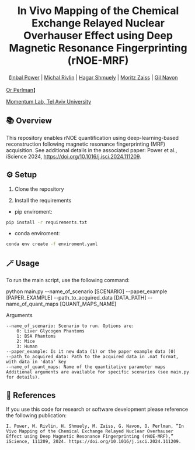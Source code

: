 <div align="center">


<h1>In Vivo Mapping of the Chemical Exchange Relayed Nuclear Overhauser Effect using Deep Magnetic Resonance Fingerprinting (rNOE-MRF) </h1>



</div>
【<a href='https://github.com/InbalPower100' target='_blank'>Inbal Power</a> |
<a href='https://mri-ai.github.io/' target='_blank'>Michal Rivlin</a>
|
<a href='https://mri-ai.github.io/' target='_blank'>Hagar Shmuely</a> |
<a href='https://mzaiss.cest-sources.org/index.php/en/' target='_blank'>Moritz Zaiss</a> | 
<a href='https://ronaz6.wixsite.com/gil-navon' target='_blank'>Gil Navon</a>

<a href='https://github.com/operlman' target='_blank'>Or Perlman</a>】
<div>
<a href='https://mri-ai.github.io/' target='_blank'>Momentum Lab, Tel Aviv University</a>
</div>
</div>


## 📚 Overview

This repository enables rNOE quantification using deep-learning-based reconstruction  following magnetic resonance fingerprinting (MRF) acquisition. See additional details in the associated paper: Power et al., iScience 2024, https://doi.org/10.1016/j.isci.2024.111209.

## ⚙️ Setup 
1. Clone the repository

2. Install the requirements

* pip enviroment:
```bash
pip install -r requirements.txt
```

* conda enviroment:
```bash
conda env create -f enviroment.yaml
```

## 🪄 Usage

To run the main script, use the following command:

python main.py --name_of_scenario [SCENARIO] --paper_example [PAPER_EXAMPLE] --path_to_acquired_data [DATA_PATH] --name_of_quant_maps [QUANT_MAPS_NAME]

Arguments

    --name_of_scenario: Scenario to run. Options are:
        0: Liver Glycogen Phantoms
        1: BSA Phantoms
        2: Mice
        3: Human
    --paper_example: Is it new data (1) or the paper example data (0)
    --path_to_acquired_data: Path to the acquired data in .mat format, with data in 'data' key
    --name_of_quant_maps: Name of the quantitative parameter maps
    Additional arguments are available for specific scenarios (see main.py for details).


## 📑 References
If you use this code for research or software development please reference the following publication:
``` 
I. Power, M. Rivlin, H. Shmuely, M. Zaiss, G. Navon, O. Perlman, ”In Vivo Mapping of the Chemical Exchange Relayed Nuclear Overhauser Effect using Deep Magnetic Resonance Fingerprinting (rNOE-MRF),” iScience, 111209, 2024. https://doi.org/10.1016/j.isci.2024.111209.
```

